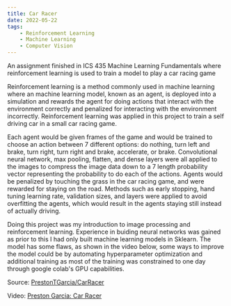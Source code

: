```yaml
---
title: Car Racer
date: 2022-05-22
tags: 
    - Reinforcement Learning
    - Machine Learning
    - Computer Vision
---
```


An assignment finished in ICS 435 Machine Learning Fundamentals where reinforcement learning is used to train a model to play a car racing game

<!--more-->

Reinforcement learning is a method commonly used in machine learning where an machine learning model, known as an agent, is deployed into a simulation and rewards the agent for doing actions that interact with the environment correctly and penalized for interacting with the environment incorrectly. Reinforcement learning was applied in this project to train a self driving car in a small car racing game.

Each agent would be given frames of the game and would be trained to choose an action between 7 different options: do nothing, turn left and brake, turn right, turn right and brake, accelerate, or brake. Convolutional neural network, max pooling, flatten, and dense layers were all applied to the images to compress the image data down to a 7 length probability vector representing the probability to do each of the actions. Agents would be penalized by touching the grass in the car racing game, and were rewarded for staying on the road. Methods such as early stopping, hand tuning learning rate, validation sizes, and layers were applied to avoid overfitting the agents, which would result in the agents staying still instead of actually driving. 

Doing this project was my introduction to image processing and reinforcement learning. Experience in buiding neural networks was gained as prior to this I had only built machine learning models in Sklearn. The model has some flaws, as shown in the video below, some ways to improve the model could be by automating hyperparameter optimization and additional training as most of the training was constrained to one day through google colab's GPU capabilities.

Source: <a href="https://github.com/PrestonTGarcia/CarRacer"><i class="large github icon"></i>PrestonTGarcia/CarRacer</a>

Video: <a href="https://www.youtube.com/watch?v=bLgwDijX0YE"><i class="large youtube icon"></i>Preston Garcia: Car Racer</a>
